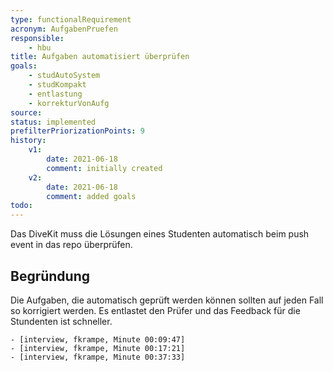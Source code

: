 ```yaml
---
type: functionalRequirement
acronym: AufgabenPruefen
responsible: 
    - hbu
title: Aufgaben automatisiert überprüfen
goals: 
    - studAutoSystem
    - studKompakt
    - entlastung
    - korrekturVonAufg
source:
status: implemented
prefilterPriorizationPoints: 9
history:
    v1:
        date: 2021-06-18
        comment: initially created
    v2:
        date: 2021-06-18
        comment: added goals
todo: 
---
```


Das DiveKit muss die Lösungen eines Studenten automatisch beim push event in das repo überprüfen.

## Begründung

Die Aufgaben, die automatisch geprüft werden können sollten auf jeden Fall so korrigiert werden.
Es entlastet den Prüfer und das Feedback für die Stundenten ist schneller.

    - [interview, fkrampe, Minute 00:09:47]
    - [interview, fkrampe, Minute 00:17:21]
    - [interview, fkrampe, Minute 00:37:33]